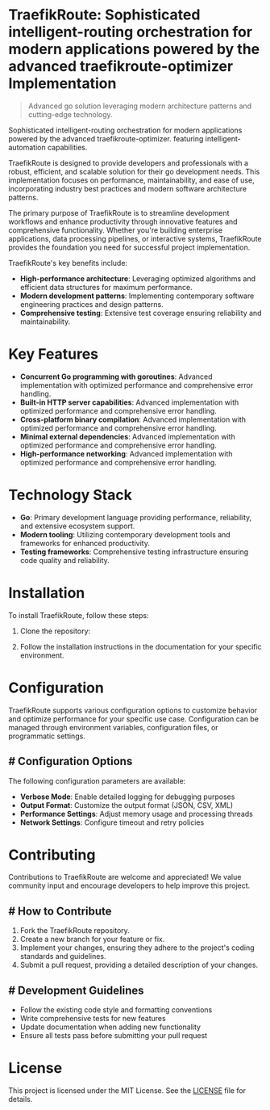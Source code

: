 <!-- fallback_TraefikRoute_20251003225720_20402 -->

# TraefikRoute: Sophisticated intelligent-routing orchestration for modern applications powered by the advanced traefikroute-optimizer Implementation
> Advanced go solution leveraging modern architecture patterns and cutting-edge technology.

Sophisticated intelligent-routing orchestration for modern applications powered by the advanced traefikroute-optimizer. featuring intelligent-automation capabilities.

TraefikRoute is designed to provide developers and professionals with a robust, efficient, and scalable solution for their go development needs. This implementation focuses on performance, maintainability, and ease of use, incorporating industry best practices and modern software architecture patterns.

The primary purpose of TraefikRoute is to streamline development workflows and enhance productivity through innovative features and comprehensive functionality. Whether you're building enterprise applications, data processing pipelines, or interactive systems, TraefikRoute provides the foundation you need for successful project implementation.

TraefikRoute's key benefits include:

* **High-performance architecture**: Leveraging optimized algorithms and efficient data structures for maximum performance.
* **Modern development patterns**: Implementing contemporary software engineering practices and design patterns.
* **Comprehensive testing**: Extensive test coverage ensuring reliability and maintainability.

# Key Features

* **Concurrent Go programming with goroutines**: Advanced implementation with optimized performance and comprehensive error handling.
* **Built-in HTTP server capabilities**: Advanced implementation with optimized performance and comprehensive error handling.
* **Cross-platform binary compilation**: Advanced implementation with optimized performance and comprehensive error handling.
* **Minimal external dependencies**: Advanced implementation with optimized performance and comprehensive error handling.
* **High-performance networking**: Advanced implementation with optimized performance and comprehensive error handling.

# Technology Stack

* **Go**: Primary development language providing performance, reliability, and extensive ecosystem support.
* **Modern tooling**: Utilizing contemporary development tools and frameworks for enhanced productivity.
* **Testing frameworks**: Comprehensive testing infrastructure ensuring code quality and reliability.

# Installation

To install TraefikRoute, follow these steps:

1. Clone the repository:


2. Follow the installation instructions in the documentation for your specific environment.

# Configuration

TraefikRoute supports various configuration options to customize behavior and optimize performance for your specific use case. Configuration can be managed through environment variables, configuration files, or programmatic settings.

## # Configuration Options

The following configuration parameters are available:

* **Verbose Mode**: Enable detailed logging for debugging purposes
* **Output Format**: Customize the output format (JSON, CSV, XML)
* **Performance Settings**: Adjust memory usage and processing threads
* **Network Settings**: Configure timeout and retry policies

# Contributing

Contributions to TraefikRoute are welcome and appreciated! We value community input and encourage developers to help improve this project.

## # How to Contribute

1. Fork the TraefikRoute repository.
2. Create a new branch for your feature or fix.
3. Implement your changes, ensuring they adhere to the project's coding standards and guidelines.
4. Submit a pull request, providing a detailed description of your changes.

## # Development Guidelines

* Follow the existing code style and formatting conventions
* Write comprehensive tests for new features
* Update documentation when adding new functionality
* Ensure all tests pass before submitting your pull request

# License

This project is licensed under the MIT License. See the [LICENSE](https://github.com/Nurulika/TraefikRoute/blob/main/LICENSE) file for details.
